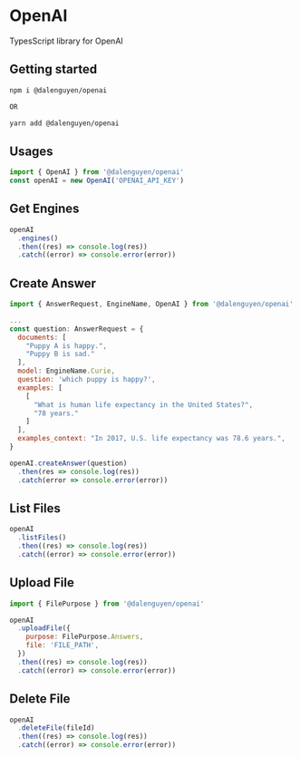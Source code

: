 # OpenAI

TypesScript library for OpenAI

## Getting started

```bash
npm i @dalenguyen/openai

OR

yarn add @dalenguyen/openai
```

## Usages

```javascript
import { OpenAI } from '@dalenguyen/openai'
const openAI = new OpenAI('OPENAI_API_KEY')
```

## Get Engines

```javascript
openAI
  .engines()
  .then((res) => console.log(res))
  .catch((error) => console.error(error))
```

## Create Answer

```javascript
import { AnswerRequest, EngineName, OpenAI } from '@dalenguyen/openai'

...
const question: AnswerRequest = {
  documents: [
    "Puppy A is happy.",
    "Puppy B is sad."
  ],
  model: EngineName.Curie,
  question: 'which puppy is happy?',
  examples: [
    [
      "What is human life expectancy in the United States?",
      "78 years."
    ]
  ],
  examples_context: "In 2017, U.S. life expectancy was 78.6 years.",
}

openAI.createAnswer(question)
  .then(res => console.log(res))
  .catch(error => console.error(error))

```

## List Files

```javascript
openAI
  .listFiles()
  .then((res) => console.log(res))
  .catch((error) => console.error(error))
```

## Upload File

```javascript
import { FilePurpose } from '@dalenguyen/openai'

openAI
  .uploadFile({
    purpose: FilePurpose.Answers,
    file: 'FILE_PATH',
  })
  .then((res) => console.log(res))
  .catch((error) => console.error(error))
```

## Delete File

```javascript
openAI
  .deleteFile(fileId)
  .then((res) => console.log(res))
  .catch((error) => console.error(error))
```
